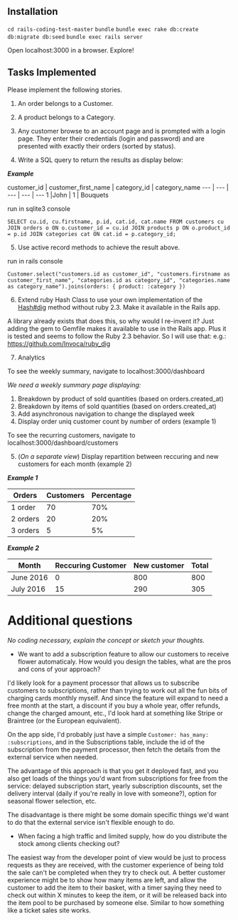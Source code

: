 ## Installation

`cd rails-coding-test-master`
`bundle`
`bundle exec rake db:create db:migrate db:seed`
`bundle exec rails server`

Open localhost:3000 in a browser. Explore!

## Tasks Implemented

Please implement the following  stories.

1. An order belongs to a Customer.

2. A product belongs to a Category.

3. Any customer browse to an account page and is prompted with a login page. They enter their credentials (login and password) and are presented with exactly their orders (sorted by status).

4. Write a SQL query to return the results as display below:

***Example***

customer_id | customer_first_name | category_id | category_name
--- | --- | --- | --- | ---
1 |John | 1 | Bouquets

run in sqlite3 console

`SELECT cu.id, cu.firstname, p.id, cat.id, cat.name
FROM customers cu
JOIN orders o
ON o.customer_id = cu.id
JOIN products p
ON o.product_id = p.id
JOIN categories cat
ON cat.id = p.category_id;`

5. Use active record methods to achieve the result above.

run in rails console

`Customer.select("customers.id as customer_id", "customers.firstname as customer_first_name", "categories.id as category_id", "categories.name as category_name").joins(orders: { product: :category })`

6. Extend ruby Hash Class to use your own implementation of the [Hash#dig](http://ruby-doc.org/core-2.3.0_preview1/Hash.html#method-i-dig) method without ruby 2.3. Make it available in the Rails app.

A library already exists that does this, so why would I re-invent it? Just adding the gem to Gemfile makes it available to use in the Rails app. Plus it is tested and seems to follow the Ruby 2.3 behavior. So I will use that: e.g.: https://github.com/Invoca/ruby_dig

7. Analytics

  To see the weekly summary, navigate to localhost:3000/dashboard

  *We need a weekly summary page displaying:*
  1. Breakdown by product of sold quantities (based on orders.created_at)
  2. Breakdown by items of sold quantities (based on orders.created_at)
  3. Add asynchronous navigation to change the displayed week
  4. Display order uniq customer count by number of orders (example 1)

  To see the recurring customers, navigate to localhost:3000/dashboard/customers

  5. (*On a separate view*) Display repartition between reccuring and new customers for each month (example 2)

***Example 1***

Orders|Customers|Percentage
----|----|----
1 order|70|70%
2 orders|20|20%
3 orders|5|5%

***Example 2***

Month|Reccuring Customer|New customer|Total
----|----|----|----
June 2016|0|800|800
July 2016|15|290|305

# Additional questions
*No coding necessary, explain the concept or sketch your thoughts.*

- We want to add a subscription feature to allow our customers to receive flower automaticaly. How would you design the tables, what are the pros and cons of your approach?

I'd likely look for a payment processor that allows us to subscribe customers to subscriptions, rather than trying to work out all the fun bits of charging cards monthly myself. And since the feature will expand to need a free month at the start, a discount if you buy a whole year, offer refunds, change the charged amount, etc., I'd look hard at something like Stripe or Braintree (or the European equivalent).

On the app side, I'd probably just have a simple `Customer: has_many: :subscriptions`, and in the Subscriptions table, include the id of the subscription from the payment processor, then fetch the details from the external service when needed.

The advantage of this approach is that you get it deployed fast, and you also get loads of the things you'd want from subscriptions for free from the service: delayed subscription start, yearly subscription discounts, set the delivery interval (daily if you're really in love with someone?), option for seasonal flower selection, etc.

The disadvantage is there might be some domain specific things we'd want to do that the external service isn't flexible enough to do.

- When facing a high traffic and limited supply, how do you distribute the stock among clients checking out?

The easiest way from the developer point of view would be just to process requests as they are received, with the customer experience of being told the sale can't be completed when they try to check out. A better customer experience might be to show how many items are left, and allow the customer to add the item to their basket, with a timer saying they need to check out within X minutes to keep the item, or it will be released back into the item pool to be purchased by someone else. Similar to how something like a ticket sales site works.
